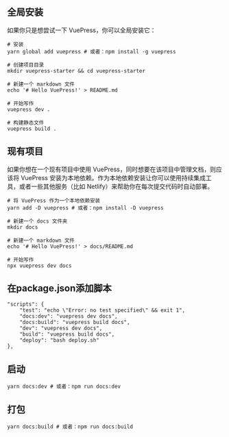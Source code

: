 ## 全局安装
如果你只是想尝试一下 VuePress，你可以全局安装它：

```
# 安装
yarn global add vuepress # 或者：npm install -g vuepress

# 创建项目目录
mkdir vuepress-starter && cd vuepress-starter

# 新建一个 markdown 文件
echo '# Hello VuePress!' > README.md

# 开始写作
vuepress dev .

# 构建静态文件
vuepress build .
```

## 现有项目
如果你想在一个现有项目中使用 VuePress，同时想要在该项目中管理文档，则应该将 VuePress 安装为本地依赖。作为本地依赖安装让你可以使用持续集成工具，或者一些其他服务（比如 Netlify）来帮助你在每次提交代码时自动部署。

```
# 将 VuePress 作为一个本地依赖安装
yarn add -D vuepress # 或者：npm install -D vuepress

# 新建一个 docs 文件夹
mkdir docs

# 新建一个 markdown 文件
echo '# Hello VuePress!' > docs/README.md

# 开始写作
npx vuepress dev docs
```

## 在package.json添加脚本

```
"scripts": {
	"test": "echo \"Error: no test specified\" && exit 1",
	"docs:dev": "vuepress dev docs",
	"docs:build": "vuepress build docs",
	"dev": "vuepress dev docs",
	"build": "vuepress build docs",
	"deploy": "bash deploy.sh"
},
```
## 启动
```
yarn docs:dev # 或者：npm run docs:dev
```

## 打包

```
yarn docs:build # 或者：npm run docs:build
```